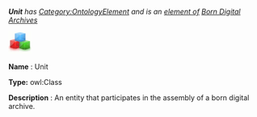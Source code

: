 ___Unit__ 
 has
 [Category:OntologyElement](../../Category/OntologyElement "Category:OntologyElement") 
 and is an
 [element of](../../Property/ElementOf "Property:ElementOf") 
[Born Digital Archives](../../Submissions/Born_Digital_Archives "Submissions:Born Digital Archives")_




  





[![Class](../images/thumb/2/27/Class.gif/45px-Class.gif)](../../Image/Class.gif "Class")


__Name__ 
 : Unit
 



__Type:__ 
 owl:Class
 



__Description__ 
 : An entity that participates in the assembly of a born digital archive.